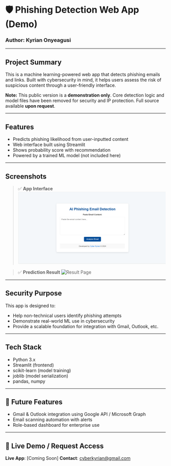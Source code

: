 # 🛡️ Phishing Detection Web App (Demo)

### Author: Kyrian Onyeagusi

---

## Project Summary

This is a machine learning-powered web app that detects phishing emails and links. Built with cybersecurity in mind, it helps users assess the risk of suspicious content through a user-friendly interface.

**Note:** This public version is a **demonstration only**. Core detection logic and model files have been removed for security and IP protection. Full source available **upon request**.

---

## Features

* Predicts phishing likelihood from user-inputted content
* Web interface built using Streamlit
* Shows probability score with recommendation
* Powered by a trained ML model (not included here)

---

## Screenshots

> ✅ **App Interface**
> ![App Homepage](./screenshots/home.png)

> ✅ **Prediction Result**
> ![Result Page](./screenshots/result.png)

---

## Security Purpose

This app is designed to:

* Help non-technical users identify phishing attempts
* Demonstrate real-world ML use in cybersecurity
* Provide a scalable foundation for integration with Gmail, Outlook, etc.

---

## Tech Stack

* Python 3.x
* Streamlit (frontend)
* scikit-learn (model training)
* joblib (model serialization)
* pandas, numpy

---

## 🔄 Future Features

* Gmail & Outlook integration using Google API / Microsoft Graph
* Email scanning automation with alerts
* Role-based dashboard for enterprise use

---

## 🔗 Live Demo / Request Access

**Live App**: \[Coming Soon]
**Contact**: [cyberkyrian@gmail.com](mailto:cyberkyrian@gmail.com)
